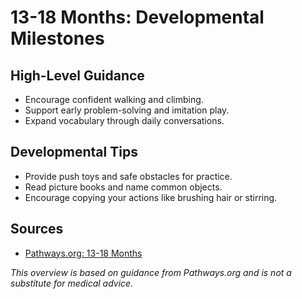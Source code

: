 # 13-18 Months: Developmental Milestones

## High-Level Guidance
- Encourage confident walking and climbing.
- Support early problem-solving and imitation play.
- Expand vocabulary through daily conversations.

## Developmental Tips
- Provide push toys and safe obstacles for practice.
- Read picture books and name common objects.
- Encourage copying your actions like brushing hair or stirring.

## Sources
- [Pathways.org: 13-18 Months](https://pathways.org/baby-development/13-18-months/)

*This overview is based on guidance from Pathways.org and is not a substitute for medical advice.*
